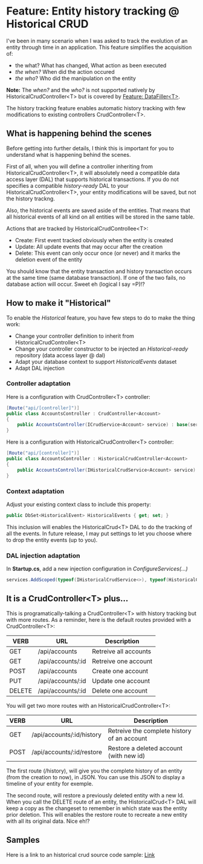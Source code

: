 # Feature: Entity history tracking @ Historical CRUD
I've been in many scenario when I was asked to track the evolution of an entity through time in an application. This feature simplifies the acquisition of:
- the what? What has changed, What action as been executed 
- *the when?* When did the action occured
- *the who*? Who did the manipulation on the entity

**Note:** The *when?* and the *who?* is not supported natively by HistoricalCrudController\<T> but is covered by [Feature: DataFiller\<T>](./FeatureDataFillers.md).

The history tracking feature enables automatic history tracking with few modifications to existing controllers CrudController\<T>.

## What is happening behind the scenes
Before getting into further details, I think this is important for you to understand what is happening behind the scenes.

First of all, when you will define a controller inheriting from HistoricalCrudController\<T>, it will absolutely need a compatible data access layer (DAL) that supports historical transactions. If you do not specifies a compatible *history-ready* DAL to your HistoricalCrudController\<T>, your entity modifications will be saved, but not the history trackng.

Also, the historical events are saved aside of the entities. That means that all historical events of all kind on all entities will be stored in the same table.

Actions that are tracked by HistoricalCrudControllee\<T>:
- Create: First event tracked obviously when the entity is created
- Update: All update events that may occur after the creation
- Delete: This event can only occur once (or never) and it marks the deletion event of the entity

You should know that the entity transaction and history transaction occurs at the same time (same database transaction). If one of the two fails, no database action will occur. Sweet eh (logical I say =P)!?

## How to make it "Historical"
To enable the *Historical* feature, you have few steps to do to make the thing work:
- Change your controller definition to inherit from HistoricalCrudController\<T>
- Change your controller constructor to be injected an *Historical-ready* repository (data access layer @ dal)
- Adapt your database context to support *HistoricalEvents* dataset
- Adapt DAL injection

### Controller adaptation
Here is a configuration with CrudController\<T> controller:

```csharp
[Route("api/[controller]")]
public class AccountsController : CrudController<Account>
{
    public AccountsController(ICrudService<Account> service) : base(service)
}
```

Here is a configuration with HistoricalCrudController\<T> controller:
```csharp
[Route("api/[controller]")]
public class AccountsController : HistoricalCrudController<Account>
{
    public AccountsController(IHistoricalCrudService<Account> service) : base(service)
}
```

### Context adaptation
Adjust your existing context class to include this property:
```csharp
public DbSet<HistoricalEvent> HistoricalEvents { get; set; }
```
This inclusion will enables the HistoricalCrud\<T> DAL to do the tracking of all the events. In future release, I may put settings to let you choose where to drop the entity events (up to you).

### DAL injection adaptation
In **Startup.cs**, add a new injection configuration in *ConfigureServices(...)*
```csharp
services.AddScoped(typeof(IHistoricalCrudService<>), typeof(HistoricalCrudService<>));
```

## It is a CrudController\<T> plus...
This is programatically-talking a CrudController\<T> with history tracking but with more routes. As a reminder, here is the default routes provided with a CrudController\<T>:

| VERB   | URL               | Description           |
|--------|-------------------|-----------------------|
| GET    | /api/accounts     | Retreive all accounts |
| GET    | /api/accounts/:id | Retreive one account  |
| POST   | /api/accounts     | Create one account    |
| PUT    | /api/accounts/:id | Update one account    |
| DELETE | /api/accounts/:id | Delete one account    |

You will get two more routes with an HistoricalCrudController\<T>:

| VERB   | URL                       | Description                                 |
|--------|---------------------------|---------------------------------------------|
| GET    | /api/accounts/:id/history | Retreive the complete history of an account |
| POST   | /api/accounts/:id/restore | Restore a deleted account (with new id)     |

The first route (/history), will give you the complete history of an entity (from the creation to now), in JSON. You can use this JSON to display a timeline of your entity for exemple.

The second route, will restore a previously deleted entity with a new Id. When you call the DELETE route of an entity, the HistoricalCrud\<T> DAL will keep a copy as the changeset to remember in which state was the entity prior deletion. This will enables the restore route to recreate a new entity with all its original data. Nice eh!?

## Samples

Here is a link to an historical crud source code sample: [Link](https://github.com/lonesomegeek/LSG.GenericCrud.Samples/blob/master/Sample.HistoricalCrud/README.md)
